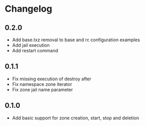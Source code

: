 # Changelog

## 0.2.0
- Add base.txz removal to base and rc configuration examples
- Add jail execution
- Add restart command

## 0.1.1
- Fix missing execution of destroy after
- Fix namespace zone iterator
- Fix zone jail name parameter

## 0.1.0
- Add basic support for zone creation, start, stop and deletion
